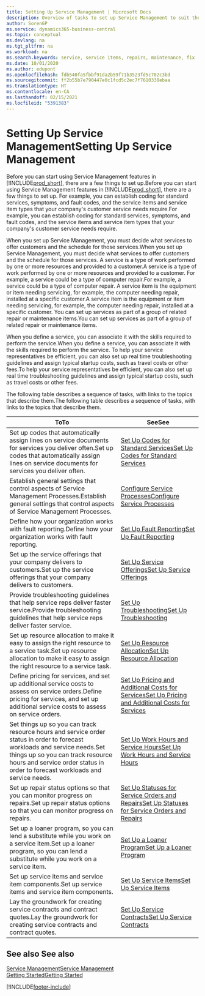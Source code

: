 ```yaml
---
title: Setting Up Service Management | Microsoft Docs
description: Overview of tasks to set up Service Management to suit the way that your organizations manages its services.
author: SorenGP
ms.service: dynamics365-business-central
ms.topic: conceptual
ms.devlang: na
ms.tgt_pltfrm: na
ms.workload: na
ms.search.keywords: service, service items, repairs, maintenance, fix
ms.date: 10/01/2020
ms.author: edupont
ms.openlocfilehash: fdb540fa5fbbf91da2b59f71b3523fd5c702c3bd
ms.sourcegitcommit: ff2b55b7e790447e0c1fcd5c2ec7f7610338ebaa
ms.translationtype: HT
ms.contentlocale: en-CA
ms.lasthandoff: 02/15/2021
ms.locfileid: "5391383"
---
```

# <a name="setting-up-service-management"></a><span data-ttu-id="277f6-103">Setting Up Service Management</span><span class="sxs-lookup"><span data-stu-id="277f6-103">Setting Up Service Management</span></span>
<span data-ttu-id="277f6-104">Before you can start using Service Management features in [!INCLUDE[prod_short](includes/prod_short.md)], there are a few things to set up.</span><span class="sxs-lookup"><span data-stu-id="277f6-104">Before you can start using Service Management features in [!INCLUDE[prod_short](includes/prod_short.md)], there are a few things to set up.</span></span> <span data-ttu-id="277f6-105">For example, you can establish coding for standard services, symptoms, and fault codes, and the service items and service item types that your company's customer service needs require.</span><span class="sxs-lookup"><span data-stu-id="277f6-105">For example, you can establish coding for standard services, symptoms, and fault codes, and the service items and service item types that your company's customer service needs require.</span></span>  

<span data-ttu-id="277f6-106">When you set up Service Management, you must decide what services to offer customers and the schedule for those services.</span><span class="sxs-lookup"><span data-stu-id="277f6-106">When you set up Service Management, you must decide what services to offer customers and the schedule for those services.</span></span> <span data-ttu-id="277f6-107">A service is a type of work performed by one or more resources and provided to a customer.</span><span class="sxs-lookup"><span data-stu-id="277f6-107">A service is a type of work performed by one or more resources and provided to a customer.</span></span> <span data-ttu-id="277f6-108">For example, a service could be a type of computer repair.</span><span class="sxs-lookup"><span data-stu-id="277f6-108">For example, a service could be a type of computer repair.</span></span> <span data-ttu-id="277f6-109">A service item is the equipment or item needing servicing, for example, the computer needing repair, installed at a specific customer.</span><span class="sxs-lookup"><span data-stu-id="277f6-109">A service item is the equipment or item needing servicing, for example, the computer needing repair, installed at a specific customer.</span></span> <span data-ttu-id="277f6-110">You can set up services as part of a group of related repair or maintenance items.</span><span class="sxs-lookup"><span data-stu-id="277f6-110">You can set up services as part of a group of related repair or maintenance items.</span></span>  
  
<span data-ttu-id="277f6-111">When you define a service, you can associate it with the skills required to perform the service.</span><span class="sxs-lookup"><span data-stu-id="277f6-111">When you define a service, you can associate it with the skills required to perform the service.</span></span> <span data-ttu-id="277f6-112">To help your service representatives be efficient, you can also set up real time troubleshooting guidelines and assign typical startup costs, such as travel costs or other fees.</span><span class="sxs-lookup"><span data-stu-id="277f6-112">To help your service representatives be efficient, you can also set up real time troubleshooting guidelines and assign typical startup costs, such as travel costs or other fees.</span></span>  

<span data-ttu-id="277f6-113">The following table describes a sequence of tasks, with links to the topics that describe them.</span><span class="sxs-lookup"><span data-stu-id="277f6-113">The following table describes a sequence of tasks, with links to the topics that describe them.</span></span>  
  
| <span data-ttu-id="277f6-114">To</span><span class="sxs-lookup"><span data-stu-id="277f6-114">To</span></span> | <span data-ttu-id="277f6-115">See</span><span class="sxs-lookup"><span data-stu-id="277f6-115">See</span></span> |
| --- | --- |
| <span data-ttu-id="277f6-116">Set up codes that automatically assign lines on service documents for services you deliver often.</span><span class="sxs-lookup"><span data-stu-id="277f6-116">Set up codes that automatically assign lines on service documents for services you deliver often.</span></span> |[<span data-ttu-id="277f6-117">Set Up Codes for Standard Services</span><span class="sxs-lookup"><span data-stu-id="277f6-117">Set Up Codes for Standard Services</span></span>](service-how-setup-service-coding.md)|
| <span data-ttu-id="277f6-118">Establish general settings that control aspects of Service Management Processes.</span><span class="sxs-lookup"><span data-stu-id="277f6-118">Establish general settings that control aspects of Service Management Processes.</span></span>|[<span data-ttu-id="277f6-119">Configure Service Processes</span><span class="sxs-lookup"><span data-stu-id="277f6-119">Configure Service Processes</span></span>](service-setup-service-processes.md)|
| <span data-ttu-id="277f6-120">Define how your organization works with fault reporting.</span><span class="sxs-lookup"><span data-stu-id="277f6-120">Define how your organization works with fault reporting.</span></span> |[<span data-ttu-id="277f6-121">Set Up Fault Reporting</span><span class="sxs-lookup"><span data-stu-id="277f6-121">Set Up Fault Reporting</span></span>](service-how-setup-fault-reporting.md) |
| <span data-ttu-id="277f6-122">Set up the service offerings that your company delivers to customers.</span><span class="sxs-lookup"><span data-stu-id="277f6-122">Set up the service offerings that your company delivers to customers.</span></span>|[<span data-ttu-id="277f6-123">Set Up Service Offerings</span><span class="sxs-lookup"><span data-stu-id="277f6-123">Set Up Service Offerings</span></span>](service-how-setup-service-offerings.md)|
| <span data-ttu-id="277f6-124">Provide troubleshooting guidelines that help service reps deliver faster service.</span><span class="sxs-lookup"><span data-stu-id="277f6-124">Provide troubleshooting guidelines that help service reps deliver faster service.</span></span> |[<span data-ttu-id="277f6-125">Set Up Troubleshooting</span><span class="sxs-lookup"><span data-stu-id="277f6-125">Set Up Troubleshooting</span></span>](service-how-setup-troubleshooting.md) |
| <span data-ttu-id="277f6-126">Set up resource allocation to make it easy to assign the right resource to a service task.</span><span class="sxs-lookup"><span data-stu-id="277f6-126">Set up resource allocation to make it easy to assign the right resource to a service task.</span></span> |[<span data-ttu-id="277f6-127">Set Up Resource Allocation</span><span class="sxs-lookup"><span data-stu-id="277f6-127">Set Up Resource Allocation</span></span>](service-how-setup-resource-allocation.md) |
| <span data-ttu-id="277f6-128">Define pricing for services, and set up additional service costs to assess on service orders.</span><span class="sxs-lookup"><span data-stu-id="277f6-128">Define pricing for services, and set up additional service costs to assess on service orders.</span></span> |[<span data-ttu-id="277f6-129">Set Up Pricing and Additional Costs for Services</span><span class="sxs-lookup"><span data-stu-id="277f6-129">Set Up Pricing and Additional Costs for Services</span></span>](service-how-setup-service-costs-pricing.md)|
| <span data-ttu-id="277f6-130">Set things up so you can track resource hours and service order status in order to forecast workloads and service needs.</span><span class="sxs-lookup"><span data-stu-id="277f6-130">Set things up so you can track resource hours and service order status in order to forecast workloads and service needs.</span></span>|[<span data-ttu-id="277f6-131">Set Up Work Hours and Service Hours</span><span class="sxs-lookup"><span data-stu-id="277f6-131">Set Up Work Hours and Service Hours</span></span>](service-how-setup-work-service-hours.md)|
| <span data-ttu-id="277f6-132">Set up repair status options so that you can monitor progress on repairs.</span><span class="sxs-lookup"><span data-stu-id="277f6-132">Set up repair status options so that you can monitor progress on repairs.</span></span> | [<span data-ttu-id="277f6-133">Set Up Statuses for Service Orders and Repairs</span><span class="sxs-lookup"><span data-stu-id="277f6-133">Set Up Statuses for Service Orders and Repairs</span></span>](service-order-repair-status.md)|
| <span data-ttu-id="277f6-134">Set up a loaner program, so you can lend a substitute while you work on a service item.</span><span class="sxs-lookup"><span data-stu-id="277f6-134">Set up a loaner program, so you can lend a substitute while you work on a service item.</span></span> |[<span data-ttu-id="277f6-135">Set Up a Loaner Program</span><span class="sxs-lookup"><span data-stu-id="277f6-135">Set Up a Loaner Program</span></span>](service-how-setup-loaner-program.md) |
| <span data-ttu-id="277f6-136">Set up service items and service item components.</span><span class="sxs-lookup"><span data-stu-id="277f6-136">Set up service items and service item components.</span></span> |[<span data-ttu-id="277f6-137">Set Up Service Items</span><span class="sxs-lookup"><span data-stu-id="277f6-137">Set Up Service Items</span></span>](service-how-setup-service-items.md) |
| <span data-ttu-id="277f6-138">Lay the groundwork for creating service contracts and contract quotes.</span><span class="sxs-lookup"><span data-stu-id="277f6-138">Lay the groundwork for creating service contracts and contract quotes.</span></span> |[<span data-ttu-id="277f6-139">Set Up Service Contracts</span><span class="sxs-lookup"><span data-stu-id="277f6-139">Set Up Service Contracts</span></span>](service-how-setup-service-contracts.md) |

## <a name="see-also"></a><span data-ttu-id="277f6-140">See also </span><span class="sxs-lookup"><span data-stu-id="277f6-140">See also</span></span>
[<span data-ttu-id="277f6-141">Service Management</span><span class="sxs-lookup"><span data-stu-id="277f6-141">Service Management</span></span>](service-service.md)  
[<span data-ttu-id="277f6-142">Getting Started</span><span class="sxs-lookup"><span data-stu-id="277f6-142">Getting Started</span></span>](product-get-started.md)  


[!INCLUDE[footer-include](includes/footer-banner.md)]